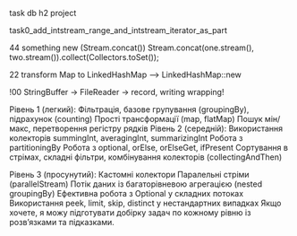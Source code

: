 task db h2 project

task0_add_intstream_range_and_intstream_iterator_as_part


44 something new (Stream.concat())
Stream.concat(one.stream(), two.stream()).collect(Collectors.toSet());


22 transform Map to LinkedHashMap -->
LinkedHashMap::new


!00 StringBuffer -> FileReader -> record, writing wrapping!









Рівень 1 (легкий):
Фільтрація, базове групування (groupingBy), підрахунок (counting)
Прості трансформації (map, flatMap)
Пошук мін/макс, перетворення регістру рядків
Рівень 2 (середній):
Використання колекторів summingInt, averagingInt, summarizingInt
Робота з partitioningBy
Робота з optional, orElse, orElseGet, ifPresent
Сортування в стрімах, складні фільтри, комбінування колекторів (collectingAndThen)

Рівень 3 (просунутий):
Кастомні колектори
Паралельні стріми (parallelStream)
Потік даних із багаторівневою агрегацією (nested groupingBy)
Ефективна робота з Optional у складних потоках
Використання peek, limit, skip, distinct у нестандартних випадках
Якщо хочете, я можу підготувати добірку задач по кожному рівню із розв’язками та підказками.